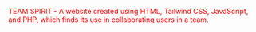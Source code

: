 <p style="color: red;">
        TEAM SPIRIT - A website created using HTML, Tailwind CSS, JavaScript, and PHP, which finds its use in collaborating users in a team.
    </p>
